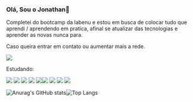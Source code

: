 ### Olá, Sou o Jonathan👋  
Completei do bootcamp da labenu e estou em busca de colocar tudo que aprendi / aprendendo em pratica, afinal se atualizar das tecnologias e aprender as novas nunca para.

Caso queira entrar em contato ou aumentar mais a rede.

[<img src="https://img.shields.io/badge/linkedin-%230077B5.svg?&style=for-the-badge&logo=linkedin&logoColor=white" />](https://www.linkedin.com/in/jonathan-andrade-b5b7a1189/) 

Estudando:

<img src="https://img.shields.io/badge/TypeScript-007ACC?style=for-the-badge&logo=typescript&logoColor=white" /> <img src="https://img.shields.io/badge/Node.js-339933?style=for-the-badge&logo=nodedotjs&logoColor=white"> <img src="https://img.shields.io/badge/Express.js-000000?style=for-the-badge&logo=express&logoColor=white"/> <img src="https://img.shields.io/badge/Postman-FF6C37?style=for-the-badge&logo=Postman&logoColor=white"/> <img src="https://img.shields.io/badge/MySQL-005C84?style=for-the-badge&logo=mysql&logoColor=white"/><img src="https://img.shields.io/badge/JavaScript-323330?style=for-the-badge&logo=javascript&logoColor=F7DF1E"/> <img src="https://img.shields.io/badge/CSS3-1572B6?style=for-the-badge&logo=css3&logoColor=white"> <img src="https://img.shields.io/badge/HTML5-E34F26?style=for-the-badge&logo=html5&logoColor=white"/> <img src="https://img.shields.io/badge/React-20232A?style=for-the-badge&logo=react&logoColor=61DAFB"/>

  
![Anurag's GitHub stats](https://github-readme-stats.vercel.app/api?username=sjonatask&show_icons=true&theme=radical)![Top Langs](https://github-readme-stats.vercel.app/api/top-langs/?username=sjonatask&layout=compact&theme=radical)
